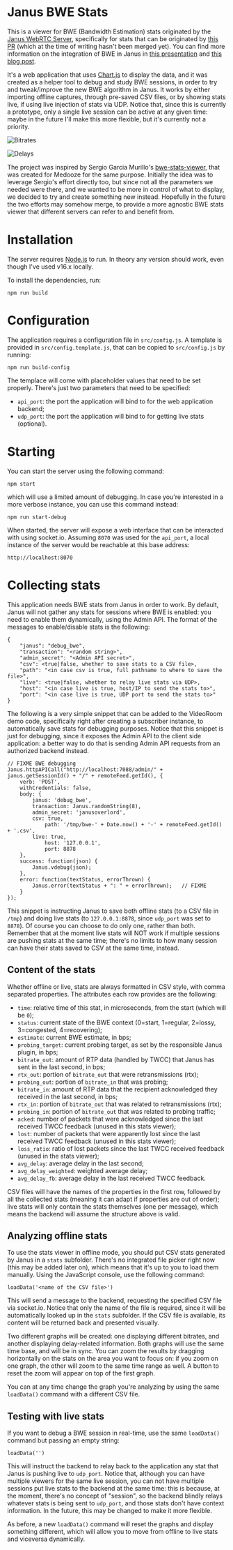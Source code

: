 Janus BWE Stats
===============

This is a viewer for BWE (Bandwidth Estimation) stats originated by the [Janus WebRTC Server](https://github.com/meetecho/janus-gateway/), specifically for stats that can be originated by [this PR](https://github.com/meetecho/janus-gateway/pull/3278) (which at the time of writing hasn't been merged yet). You can find more information on the integration of BWE in Janus in [this presentation](https://www.youtube.com/watch?v=7L35Q_5aqCc) and [this blog post](https://www.meetecho.com/blog/bwe-janus/).

It's a web application that uses [Chart.js](https://www.chartjs.org/) to display the data, and it was created as a helper tool to debug and study BWE sessions, in order to try and tweak/improve the new BWE algorithm in Janus. It works by either importing offline captures, through pre-saved CSV files, or by showing stats live, if using live injection of stats via UDP. Notice that, since this is currently a prototype, only a single live session can be active at any given time: maybe in the future I'll make this more flexible, but it's currently not a priority.

![Bitrates](images/graph-bitrates.png)

![Delays](images/graph-delays.png)

The project was inspired by Sergio Garcia Murillo's [bwe-stats-viewer](https://github.com/medooze/bwe-stats-viewer), that was created for Medooze for the same purpose. Initially the idea was to leverage Sergio's effort directly too, but since not all the parameters we needed were there, and we wanted to be more in control of what to display, we decided to try and create something new instead. Hopefully in the future the two efforts may somehow merge, to provide a more agnostic BWE stats viewer that different servers can refer to and benefit from.

# Installation

The server requires [Node.js](https://nodejs.org/) to run. In theory any version should work, even though I've used v16.x locally.

To install the dependencies, run:

	npm run build

# Configuration

The application requires a configuration file in `src/config.js`. A template is provided in `src/config.template.js`, that can be copied to `src/config.js` by running:

	npm run build-config

The templace will come with placeholder values that need to be set properly. There's just two parameters that need to be specified:

* `api_port`: the port the application will bind to for the web application backend;
* `udp_port`: the port the application will bind to for getting live stats (optional).

# Starting

You can start the server using the following command:

	npm start

which will use a limited amount of debugging. In case you're interested in a more verbose instance, you can use this command instead:

	npm run start-debug

When started, the server will expose a web interface that can be interacted with using socket.io. Assuming `8070` was used for the `api_port`, a local instance of the server would be reachable at this base address:

	http://localhost:8070

# Collecting stats

This application needs BWE stats from Janus in order to work. By default, Janus will not gather any stats for sessions where BWE is enabled: you need to enable them dynamically, using the Admin API. The format of the messages to enable/disable stats is the following:

	{
		"janus": "debug_bwe",
		"transaction": "<random string>",
		"admin_secret": "<Admin API secret>",
		"csv": <true|false, whether to save stats to a CSV file>,
		"path": "<in case csv is true, full pathname to where to save the file>",
		"live": <true|false, whether to relay live stats via UDP>,
		"host": "<in case live is true, host/IP to send the stats to>",
		"port": "<in case live is true, UDP port to send the stats to>"
	}

The following is a very simple snippet that can be added to the VideoRoom demo code, specifically right after creating a subscriber instance, to automatically save stats for debugging purposes. Notice that this snippet is just for debugging, since it exposes the Admin API to the client side application: a better way to do that is sending Admin API requests from an authorized backend instead.

	// FIXME BWE debugging
	Janus.httpAPICall("http://localhost:7088/admin/" + janus.getSessionId() + "/" + remoteFeed.getId(), {
		verb: 'POST',
		withCredentials: false,
		body: {
			janus: 'debug_bwe',
			transaction: Janus.randomString(8),
			admin_secret: 'janusoverlord',
			csv: true,
				path: '/tmp/bwe-' + Date.now() + '-' + remoteFeed.getId() + '.csv',
			live: true,
				host: '127.0.0.1',
				port: 8878
		},
		success: function(json) {
			Janus.vdebug(json);
		},
		error: function(textStatus, errorThrown) {
			Janus.error(textStatus + ": " + errorThrown);	// FIXME
		}
	});

This snippet is instructing Janus to save both offline stats (to a CSV file in `/tmp`) and doing live stats (to `127.0.0.1:8878`, since `udp_port` was set to `8878`). Of course you can choose to do only one, rather than both. Remember that at the moment live stats will NOT work if multiple sessions are pushing stats at the same time; there's no limits to how many session can have their stats saved to CSV at the same time, instead.

## Content of the stats

Whether offline or live, stats are always formatted in CSV style, with comma separated properties. The attributes each row provides are the following:

* `time`: relative time of this stat, in microseconds, from the start (which will be `0`);
* `status`: current state of the BWE context (0=start, 1=regular, 2=lossy, 3=congested, 4=recovering);
* `estimate`: current BWE estimate, in bps;
* `probing_target`: current probing target, as set by the responsible Janus plugin, in bps;
* `bitrate_out`: amount of RTP data (handled by TWCC) that Janus has sent in the last second, in bps;
* `rtx_out`: portion of `bitrate_out` that were retransmissions (rtx);
* `probing_out`: portion of `bitrate_in` that was probing;
* `bitrate_in`: amount of RTP data that the recipient acknowledged they received in the last second, in bps;
* `rtx_in`: portion of `bitrate_out` that was related to retransmissions (rtx);
* `probing_in`: portion of `bitrate_out` that was related to probing traffic;
* `acked`: number of packets that were acknowledged since the last received TWCC feedback (unused in this stats viewer);
* `lost`: number of packets that were apparently lost since the last received TWCC feedback (unused in this stats viewer);
* `loss_ratio`: ratio of lost packets since the last TWCC received feedback (unused in the stats viewer);
* `avg_delay`: average delay in the last second;
* `avg_delay_weighted`: weighted average delay;
* `avg_delay_fb`: average delay in the last received TWCC feedback.

CSV files will have the names of the properties in the first row, followed by all the collected stats (meaning it can adapt if properties are out of order); live stats will only contain the stats themselves (one per message), which means the backend will assume the structure above is valid.

## Analyzing offline stats

To use the stats viewer in offline mode, you should put CSV stats generated by Janus in a `stats` subfolder. There's no integrated file picker right now (this may be added later on), which means that it's up to you to load them manually. Using the JavaScript console, use the following command:

	loadData('<name of the CSV file>')

This will send a message to the backend, requesting the specified CSV file via socket.io. Notice that only the name of the file is required, since it will be automatically looked up in the `stats` subfolder. If the CSV file is available, its content will be returned back and presented visually.

Two different graphs will be created: one displaying different bitrates, and another displaying delay-related information. Both graphs will use the same time base, and will be in sync. You can zoom the results by dragging horizontally on the stats on the area you want to focus on: if you zoom on one graph, the other will zoom to the same time range as well. A button to reset the zoom will appear on top of the first graph.

You can at any time change the graph you're analyzing by using the same `loadData()` command with a different CSV file.

## Testing with live stats

If you want to debug a BWE session in real-time, use the same `loadData()` command but passing an empty string:

	loadData('')

This will instruct the backend to relay back to the application any stat that Janus is pushing live to `udp_port`. Notice that, although you can have multiple viewers for the same live session, you can not have multiple sessions put live stats to the backend at the same time: this is because, at the moment, there's no concept of "session", so the backend blindly relays whatever stats is being sent to `udp_port`, and those stats don't have context information. In the future, this may be changed to make it more flexible.

As before, a new `loadData()` command will reset the graphs and display something different, which will allow you to move from offline to live stats and viceversa dynamically.
